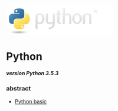 ![Python](https://github.com/Tanglong9344/Python/blob/master/picture/python-logo.png)
# Python 
##### version Python 3.5.3
### abstract
+ [Python basic](https://github.com/Tanglong9344/Python/tree/master/python_basic)
